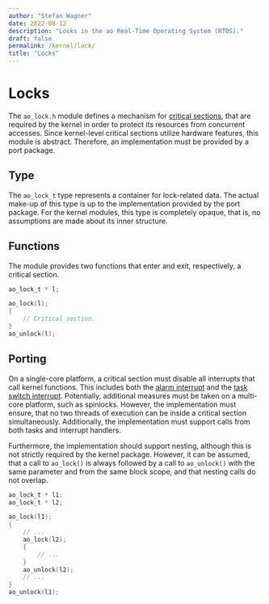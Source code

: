 ```yaml
---
author: "Stefan Wagner"
date: 2022-08-12
description: "Locks in the ao Real-Time Operating System (RTOS)."
draft: false
permalink: /kernel/lock/
title: "Locks"
---
```


# Locks

The `ao_lock.h` module defines a mechanism for [critical sections](https://en.wikipedia.org/wiki/Critical_section), that are required by the kernel in order to protect its resources from concurrent accesses. Since kernel-level critical sections utilize hardware features, this module is abstract. Therefore, an implementation must be provided by a port package. 

## Type

The `ao_lock_t` type represents a container for lock-related data. The actual make-up of this type is up to the implementation provided by the port package. For the kernel modules, this type is completely opaque, that is, no assumptions are made about its inner structure.

## Functions

The module provides two functions that enter and exit, respectively, a critical section.

```c
ao_lock_t * l;
```

```c
ao_lock(l);
{
    // Critical section.
}
ao_unlock(l);
```

## Porting

On a single-core platform, a critical section must disable all interrupts that call kernel functions. This includes both the [alarm interrupt](ir-alarm.md) and the [task switch interrupt](ir-task.md). Potentially, additional measures must be taken on a multi-core platform, such as spinlocks. However, the implementation must ensure, that no two threads of execution can be inside a critical section simultaneously. Additionally, the implementation must support calls from both tasks and interrupt handlers.

Furthermore, the implementation should support nesting, although this is not strictly required by the kernel package. However, it can be assumed, that a call to `ao_lock()` is always followed by a call to `ao_unlock()` with the same parameter and from the same block scope, and that nesting calls do not overlap.

```c
ao_lock_t * l1;
ao_lock_t * l2;
```

```c
ao_lock(l1);
{
    // ...
    ao_lock(l2);
    {
        // ...
    }
    ao_unlock(l2);
    // ...
}
ao_unlock(l1);
```
